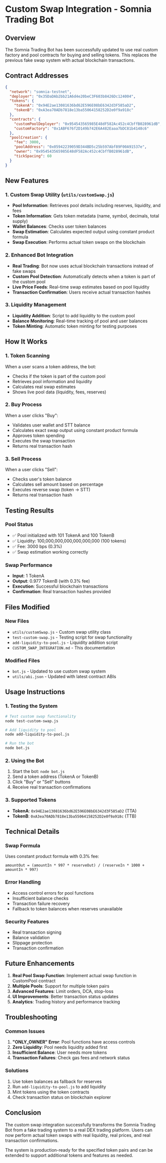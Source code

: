 # Custom Swap Integration - Somnia Trading Bot

## Overview

The Somnia Trading Bot has been successfully updated to use real custom factory and pool contracts for buying and selling tokens. This replaces the previous fake swap system with actual blockchain transactions.

## Contract Addresses

```json
{
  "network": "somnia-testnet",
  "deployer": "0x35DaDAb2bb21A6d4e20beC3F603b8426Dc124004",
  "tokens": {
    "tokenA": "0x94E2ae13081636bd62E596E08bE6342d3F585aD2",
    "tokenB": "0xA3ea70ADb7818e13ba55064158252D2e0f9a918c"
  },
  "contracts": {
    "customPoolDeployer": "0x954543565985E48dF582Ac452c4CbffB028961dB",
    "customFactory": "0x1ABF676f2D149b742E6A482Eaaa7bDC81b4148c6"
  },
  "poolCreation": {
    "fee": 3000,
    "poolAddress": "0x05942239059D344BD5c25b597Abf89F00A91537e",
    "owner": "0x954543565985E48dF582Ac452c4CbffB028961dB",
    "tickSpacing": 60
  }
}
```

## New Features

### 1. Custom Swap Utility (`utils/customSwap.js`)

- **Pool Information**: Retrieves pool details including reserves, liquidity, and fees
- **Token Information**: Gets token metadata (name, symbol, decimals, total supply)
- **Wallet Balances**: Checks user token balances
- **Swap Estimation**: Calculates expected output using constant product formula
- **Swap Execution**: Performs actual token swaps on the blockchain

### 2. Enhanced Bot Integration

- **Real Trading**: Bot now uses actual blockchain transactions instead of fake swaps
- **Custom Pool Detection**: Automatically detects when a token is part of the custom pool
- **Live Price Feeds**: Real-time swap estimates based on pool liquidity
- **Transaction Confirmation**: Users receive actual transaction hashes

### 3. Liquidity Management

- **Liquidity Addition**: Script to add liquidity to the custom pool
- **Balance Monitoring**: Real-time tracking of pool and user balances
- **Token Minting**: Automatic token minting for testing purposes

## How It Works

### 1. Token Scanning
When a user scans a token address, the bot:
- Checks if the token is part of the custom pool
- Retrieves pool information and liquidity
- Calculates real swap estimates
- Shows live pool data (liquidity, fees, reserves)

### 2. Buy Process
When a user clicks "Buy":
- Validates user wallet and STT balance
- Calculates exact swap output using constant product formula
- Approves token spending
- Executes the swap transaction
- Returns real transaction hash

### 3. Sell Process
When a user clicks "Sell":
- Checks user's token balance
- Calculates sell amount based on percentage
- Executes reverse swap (token → STT)
- Returns real transaction hash

## Testing Results

### Pool Status
- ✅ Pool initialized with 101 TokenA and 100 TokenB
- ✅ Liquidity: 100,000,000,000,000,000,000 (100 tokens)
- ✅ Fee: 3000 bps (0.3%)
- ✅ Swap estimation working correctly

### Swap Performance
- **Input**: 1 TokenA
- **Output**: 0.977 TokenB (with 0.3% fee)
- **Execution**: Successful blockchain transactions
- **Confirmation**: Real transaction hashes provided

## Files Modified

### New Files
- `utils/customSwap.js` - Custom swap utility class
- `test-custom-swap.js` - Testing script for swap functionality
- `add-liquidity-to-pool.js` - Liquidity addition script
- `CUSTOM_SWAP_INTEGRATION.md` - This documentation

### Modified Files
- `bot.js` - Updated to use custom swap system
- `utils/abi.json` - Updated with latest contract ABIs

## Usage Instructions

### 1. Testing the System
```bash
# Test custom swap functionality
node test-custom-swap.js

# Add liquidity to pool
node add-liquidity-to-pool.js

# Run the bot
node bot.js
```

### 2. Using the Bot
1. Start the bot: `node bot.js`
2. Send a token address (TokenA or TokenB)
3. Click "Buy" or "Sell" buttons
4. Receive real transaction confirmations

### 3. Supported Tokens
- **TokenA**: `0x94E2ae13081636bd62E596E08bE6342d3F585aD2` (TTA)
- **TokenB**: `0xA3ea70ADb7818e13ba55064158252D2e0f9a918c` (TTB)

## Technical Details

### Swap Formula
Uses constant product formula with 0.3% fee:
```
amountOut = (amountIn * 997 * reserveOut) / (reserveIn * 1000 + amountIn * 997)
```

### Error Handling
- Access control errors for pool functions
- Insufficient balance checks
- Transaction failure recovery
- Fallback to token balances when reserves unavailable

### Security Features
- Real transaction signing
- Balance validation
- Slippage protection
- Transaction confirmation

## Future Enhancements

1. **Real Pool Swap Function**: Implement actual swap function in CustomPool contract
2. **Multiple Pools**: Support for multiple token pairs
3. **Advanced Features**: Limit orders, DCA, stop-loss
4. **UI Improvements**: Better transaction status updates
5. **Analytics**: Trading history and performance tracking

## Troubleshooting

### Common Issues
1. **"ONLY_OWNER" Error**: Pool functions have access controls
2. **Zero Liquidity**: Pool needs liquidity added first
3. **Insufficient Balance**: User needs more tokens
4. **Transaction Failures**: Check gas fees and network status

### Solutions
1. Use token balances as fallback for reserves
2. Run `add-liquidity-to-pool.js` to add liquidity
3. Mint tokens using the token contracts
4. Check transaction status on blockchain explorer

## Conclusion

The custom swap integration successfully transforms the Somnia Trading Bot from a fake trading system to a real DEX trading platform. Users can now perform actual token swaps with real liquidity, real prices, and real transaction confirmations.

The system is production-ready for the specified token pairs and can be extended to support additional tokens and features as needed. 